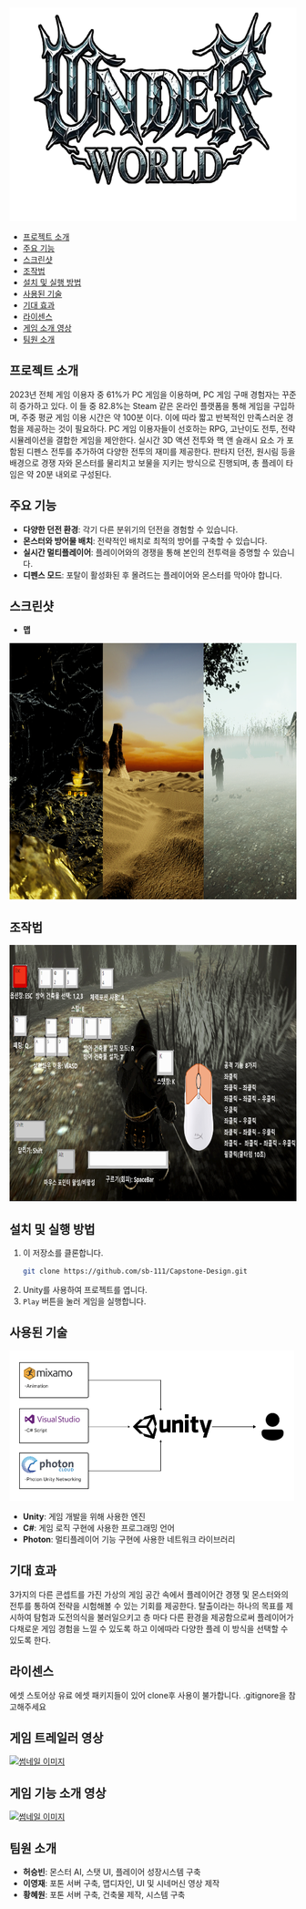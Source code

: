<div align="center">
  <img src = "./image/Gamelogo.png" width="666" height="375" />
</div>

- [프로젝트 소개](#프로젝트-소개)
- [주요 기능](#주요-기능)
- [스크린샷](#스크린샷)
- [조작법](#조작법)
- [설치 및 실행 방법](#설치-및-실행-방법)
- [사용된 기술](#사용된-기술)
- [기대 효과](#기대-효과)
- [라이센스](#라이센스)
- [게임 소개 영상](#게임-트레일러-영상)
- [팀원 소개](#팀원-소개)

  
## 프로젝트 소개
2023년 전체 게임 이용자 중 61%가 PC 게임을 이용하며, PC 게임 구매 경험자는 꾸준히 증가하고 있다. 이
들 중 82.8%는 Steam 같은 온라인 플랫폼을 통해 게임을 구입하며, 주중 평균 게임 이용 시간은 약 100분
이다. 이에 따라 짧고 반복적인 만족스러운 경험을 제공하는 것이 필요하다. PC 게임 이용자들이 선호하는 
RPG, 고난이도 전투, 전략 시뮬레이션을 결합한 게임을 제안한다. 실시간 3D 액션 전투와 핵 앤 슬래시 요소
가 포함된 디펜스 전투를 추가하여 다양한 전투의 재미를 제공한다. 판타지 던전, 원시림 등을 배경으로 경쟁
자와 몬스터를 물리치고 보물을 지키는 방식으로 진행되며, 총 플레이 타임은 약 20분 내외로 구성된다.


## 주요 기능
- **다양한 던전 환경**: 각기 다른 분위기의 던전을 경험할 수 있습니다.
- **몬스터와 방어물 배치**: 전략적인 배치로 최적의 방어를 구축할 수 있습니다.
- **실시간 멀티플레이어**: 플레이어와의 경쟁을 통해 본인의 전투력을 증명할 수 있습니다.
- **디펜스 모드**: 포탈이 활성화된 후 몰려드는 플레이어와 몬스터를 막아야 합니다.

## 스크린샷
* __맵__
<div>
  <img src="./image/map.png" alt="게임 스크린샷" width="800" height="450"/>
</div>

## 조작법

<div>
  <img src="./image/조작법.png" alt="조작 방법" width="800" height="450"/>
</div>

### 

## 설치 및 실행 방법
1. 이 저장소를 클론합니다.
    ```bash
    git clone https://github.com/sb-111/Capstone-Design.git
    ```
2. Unity를 사용하여 프로젝트를 엽니다.
3. `Play` 버튼을 눌러 게임을 실행합니다.



## 사용된 기술
<div aling="center">
  <img src="./image/적용 기술 및 구조.png" width="500" heigth="300"/>
</div>

- **Unity**: 게임 개발을 위해 사용한 엔진
- **C#**: 게임 로직 구현에 사용한 프로그래밍 언어
- **Photon**: 멀티플레이어 기능 구현에 사용한 네트워크 라이브러리

## 기대 효과
3가지의 다른 콘셉트를 가진 가상의 게임 공간 속에서 플레이어간 경쟁 및 몬스터와의 전투를 통하여 전략을 
시험해볼 수 있는 기회를 제공한다. 탈출이라는 하나의 목표를 제시하여 탐험과 도전의식을 불러일으키고 층
마다 다른 환경을 제공함으로써 플레이어가 다채로운 게임 경험을 느낄 수 있도록 하고 이에따라 다양한 플레
이 방식을 선택할 수 있도록 한다.


## 라이센스
에셋 스토어상 유료 에셋 패키지들이 있어 clone후 사용이 불가합니다. .gitignore을 참고해주세요

## 게임 트레일러 영상
[![썸네일 이미지](https://img.youtube.com/vi/IHzPKSxICCo/0.jpg)](https://www.youtube.com/embed/IHzPKSxICCo)
## 게임 기능 소개 영상
[![썸네일 이미지](https://img.youtube.com/vi/XV0ZB3LQa24/0.jpg)](https://www.youtube.com/embed/XV0ZB3LQa24)

## 팀원 소개
- **허승빈**: 몬스터 AI, 스탯 UI, 플레이어 성장시스템 구축
- **이영재**: 포톤 서버 구축, 맵디자인, UI 및 시네머신 영상 제작
- **황혜원**: 포톤 서버 구축, 건축물 제작, 시스템 구축
